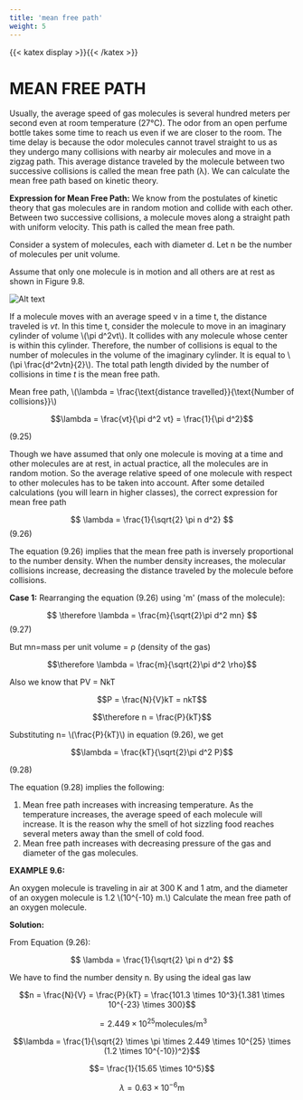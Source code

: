```yaml
---
title: 'mean free path'
weight: 5
---
```

[comment]: <> (katex Header)
{{< katex display >}}{{< /katex >}}
 
# MEAN FREE PATH
 
Usually, the average speed of gas molecules is several hundred meters per second even at room temperature (27°C). The odor from an open perfume bottle takes some time to reach us even if we are closer to the room. The time delay is because the odor molecules cannot travel straight to us as they undergo many collisions with nearby air molecules and move in a zigzag path. This average distance traveled by the molecule between two successive collisions is called the mean free path (λ). We can calculate the mean free path based on kinetic theory.
 
**Expression for Mean Free Path:**
We know from the postulates of kinetic theory that gas molecules are in random motion and collide with each other. Between two successive collisions, a molecule moves along a straight path with uniform velocity. This path is called the mean free path.
 
Consider a system of molecules, each with diameter d. Let n be the number of molecules per unit volume.
 
Assume that only one molecule is in motion and all others are at rest as shown in Figure 9.8.
 
![Alt text](figure9.8.png)
 
If a molecule moves with an average speed v in a time t, the distance traveled is $vt$. In this time t, consider the molecule to move in an imaginary cylinder of volume \\(\pi d^2vt\\). It collides with any molecule whose center is within this cylinder. Therefore, the number of collisions is equal to the number of molecules in the volume of the imaginary cylinder. It is equal to \\(\pi \frac{d^2vtn}{2}\\). The total path length divided by the number of collisions in time $t$ is the mean free path.
 
Mean free path, \\(\lambda = \frac{\text{distance travelled}}{\text{Number of collisions}}\\)

$$\lambda = \frac{vt}{\pi d^2 vt} = \frac{1}{\pi d^2}$$

(9.25)
 
Though we have assumed that only one molecule is moving at a time and other molecules are at rest, in actual practice, all the molecules are in random motion. So the average relative speed of one molecule with respect to other molecules has to be taken into account. After some detailed calculations (you will learn in higher classes), the correct expression for mean free path
 
$$
\lambda = \frac{1}{\sqrt{2} \pi n d^2}
$$ (9.26)
 
The equation (9.26) implies that the mean free path is inversely proportional to the number density. When the number density increases, the molecular collisions increase, decreasing the distance traveled by the molecule before collisions.
 
**Case 1:**
Rearranging the equation (9.26) using 'm' (mass of the molecule):
 
$$
\therefore \lambda = \frac{m}{\sqrt{2}\pi d^2 mn}
$$ (9.27)
 
But mn=mass per unit volume = ρ (density of
the gas)

$$\therefore \lambda = \frac{m}{\sqrt{2}\pi d^2 \rho}$$

Also we know that PV = NkT

$$P = \frac{N}{V}kT = nkT$$

$$\therefore n = \frac{P}{kT}$$

Substituting n= \\(\frac{P}{kT}\\) in equation (9.26), we get

$$\lambda = \frac{kT}{\sqrt{2}\pi d^2 P}$$

(9.28)
 
The equation (9.28) implies the following:
1. Mean free path increases with increasing temperature. As the temperature increases, the average speed of each molecule will increase. It is the reason why the smell of hot sizzling food reaches several meters away than the smell of cold food.
2. Mean free path increases with decreasing pressure of the gas and diameter of the gas molecules.
 
**EXAMPLE 9.6:**

An oxygen molecule is traveling in air at 300 K and 1 atm, and the diameter of an oxygen molecule is 1.2 \\(10^{-10} m.\\) Calculate the mean free path of an oxygen molecule.
 
**Solution:**

From Equation (9.26):
 
$$
\lambda = \frac{1}{\sqrt{2} \pi n d^2}
$$
 
We have to find the number density n. By using the ideal gas law
 
$$n = \frac{N}{V} = \frac{P}{kT} = \frac{101.3 \times 10^3}{1.381 \times 10^{-23} \times 300}$$
 
$$= 2.449 \times 10^{25} \text{molecules/m}^3$$
 
$$\lambda = \frac{1}{\sqrt{2} \times \pi \times 2.449 \times 10^{25} \times (1.2 \times 10^{-10})^2}$$

$$= \frac{1}{15.65 \times 10^5}$$

$$\lambda = 0.63 \times 10^{-6} \text{m}$$
